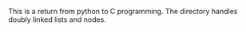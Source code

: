 This is a return from python to C programming. The directory handles doubly linked lists and nodes.
